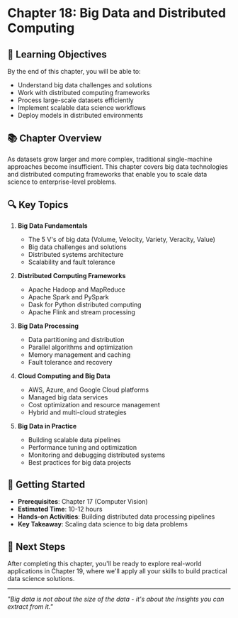 # Chapter 18: Big Data and Distributed Computing

## 🎯 Learning Objectives

By the end of this chapter, you will be able to:
- Understand big data challenges and solutions
- Work with distributed computing frameworks
- Process large-scale datasets efficiently
- Implement scalable data science workflows
- Deploy models in distributed environments

## 📚 Chapter Overview

As datasets grow larger and more complex, traditional single-machine approaches become insufficient. This chapter covers big data technologies and distributed computing frameworks that enable you to scale data science to enterprise-level problems.

## 🔍 Key Topics

1. **Big Data Fundamentals**
   - The 5 V's of big data (Volume, Velocity, Variety, Veracity, Value)
   - Big data challenges and solutions
   - Distributed systems architecture
   - Scalability and fault tolerance

2. **Distributed Computing Frameworks**
   - Apache Hadoop and MapReduce
   - Apache Spark and PySpark
   - Dask for Python distributed computing
   - Apache Flink and stream processing

3. **Big Data Processing**
   - Data partitioning and distribution
   - Parallel algorithms and optimization
   - Memory management and caching
   - Fault tolerance and recovery

4. **Cloud Computing and Big Data**
   - AWS, Azure, and Google Cloud platforms
   - Managed big data services
   - Cost optimization and resource management
   - Hybrid and multi-cloud strategies

5. **Big Data in Practice**
   - Building scalable data pipelines
   - Performance tuning and optimization
   - Monitoring and debugging distributed systems
   - Best practices for big data projects

## 🚀 Getting Started

- **Prerequisites**: Chapter 17 (Computer Vision)
- **Estimated Time**: 10-12 hours
- **Hands-on Activities**: Building distributed data processing pipelines
- **Key Takeaway**: Scaling data science to big data problems

## 📖 Next Steps

After completing this chapter, you'll be ready to explore real-world applications in Chapter 19, where we'll apply all your skills to build practical data science solutions.

---

*"Big data is not about the size of the data - it's about the insights you can extract from it."*
